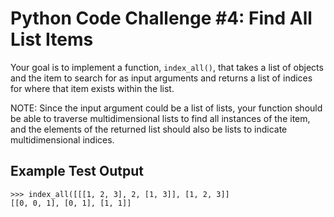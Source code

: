 # Python Code Challenge #4: Find All List Items

Your goal is to implement a function, `index_all()`, that takes a list of objects and the item to search for as input arguments and returns a list of indices for where that item exists within the list.

NOTE: Since the input argument could be a list of lists, your function should be able to traverse multidimensional lists to find all instances of the item, and the elements of the returned list should also be lists to indicate multidimensional indices.

## Example Test Output
```console
>>> index_all([[[1, 2, 3], 2, [1, 3]], [1, 2, 3]]
[[0, 0, 1], [0, 1], [1, 1]]
```
